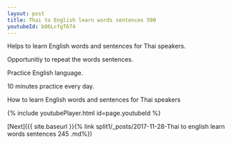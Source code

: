 ```yaml
---
layout: post
title: Thai to English learn words sentences 590 
youtubeId: bO6LcfgT674
---
```

 
 
Helps to learn English words and sentences for Thai speakers.

Opportunitiy to repeat the words sentences. 

Practice English language. 
 
10 minutes practice every day. 
 
How to learn English words and sentences for Thai speakers 
 
{% include youtubePlayer.html id=page.youtubeId %}
 
 
[Next]({{ site.baseurl }}{% link  split1/_posts/2017-11-28-Thai to english learn words sentences 245 .md%})
 
